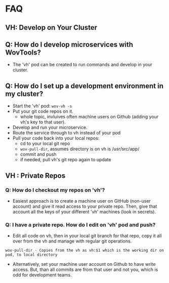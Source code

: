 

# FAQ

## VH: Develop on Your Cluster

## Q: How do I develop microservices with WovTools?
* The 'vh' pod can be created to run commands and develop in your cluster.

## Q: How do I set up a development environment in my cluster?
- Start the 'vh' pod: `wov-vh -s`
- Put your git code repos on it. 
  - whole topic, invluives often machine users on Github (adding your vh's key to that user).
- Develop and run your microservice.
- Route the service through to vh instead of your pod
- Pull your code back into your local repos:
  - cd to your local git repo
  - `wov-pull-dir`, assumes directory is on vh is /usr/src/app/
  - commit and push
  - if needed, pull vh's git repo again to update 

## VH : Private Repos

### Q: How do I checkout my repos on 'vh'? 

* Easiest approach is to create a machine user on GitHub (non-user account) and give it read access to your private repo. Then, give that account all the keys of your different 'vh' machines (look in secrets).

### Q: I have a private repo. How do I edit on 'vh' pod and push?

* Edit all code on vh, then in your local git branch for that repo, copy it all over from the vh and manage with regular git operations.
```
wov-pull-dir - Copies from the vh as vh:$1 which is the working dir on pod, to local directory
```

* Alternatively, set your machine user account on Github to have write access. But, than all commits are from that user and not you, which is odd for development teams.



